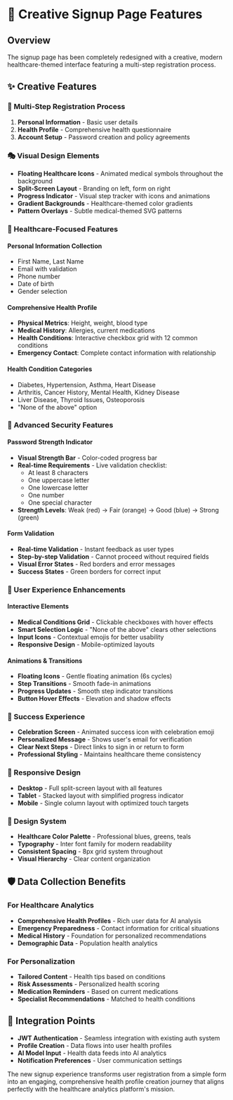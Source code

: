 # 🎨 Creative Signup Page Features

## Overview
The signup page has been completely redesigned with a creative, modern healthcare-themed interface featuring a multi-step registration process.

## ✨ Creative Features

### 🚀 Multi-Step Registration Process
1. **Personal Information** - Basic user details
2. **Health Profile** - Comprehensive health questionnaire
3. **Account Setup** - Password creation and policy agreements

### 🎭 Visual Design Elements
- **Floating Healthcare Icons** - Animated medical symbols throughout the background
- **Split-Screen Layout** - Branding on left, form on right
- **Progress Indicator** - Visual step tracker with icons and animations
- **Gradient Backgrounds** - Healthcare-themed color gradients
- **Pattern Overlays** - Subtle medical-themed SVG patterns

### 🏥 Healthcare-Focused Features

#### Personal Information Collection
- First Name, Last Name
- Email with validation
- Phone number
- Date of birth
- Gender selection

#### Comprehensive Health Profile
- **Physical Metrics**: Height, weight, blood type
- **Medical History**: Allergies, current medications
- **Health Conditions**: Interactive checkbox grid with 12 common conditions
- **Emergency Contact**: Complete contact information with relationship

#### Health Condition Categories
- Diabetes, Hypertension, Asthma, Heart Disease
- Arthritis, Cancer History, Mental Health, Kidney Disease  
- Liver Disease, Thyroid Issues, Osteoporosis
- "None of the above" option

### 🔐 Advanced Security Features

#### Password Strength Indicator
- **Visual Strength Bar** - Color-coded progress bar
- **Real-time Requirements** - Live validation checklist:
  - At least 8 characters
  - One uppercase letter
  - One lowercase letter  
  - One number
  - One special character
- **Strength Levels**: Weak (red) → Fair (orange) → Good (blue) → Strong (green)

#### Form Validation
- **Real-time Validation** - Instant feedback as user types
- **Step-by-step Validation** - Cannot proceed without required fields
- **Visual Error States** - Red borders and error messages
- **Success States** - Green borders for correct input

### 🎯 User Experience Enhancements

#### Interactive Elements
- **Medical Conditions Grid** - Clickable checkboxes with hover effects
- **Smart Selection Logic** - "None of the above" clears other selections
- **Input Icons** - Contextual emojis for better usability
- **Responsive Design** - Mobile-optimized layouts

#### Animations & Transitions
- **Floating Icons** - Gentle floating animation (6s cycles)
- **Step Transitions** - Smooth fade-in animations
- **Progress Updates** - Smooth step indicator transitions
- **Button Hover Effects** - Elevation and shadow effects

### 🎉 Success Experience
- **Celebration Screen** - Animated success icon with celebration emoji
- **Personalized Message** - Shows user's email for verification
- **Clear Next Steps** - Direct links to sign in or return to form
- **Professional Styling** - Maintains healthcare theme consistency

### 📱 Responsive Design
- **Desktop** - Full split-screen layout with all features
- **Tablet** - Stacked layout with simplified progress indicator
- **Mobile** - Single column layout with optimized touch targets

### 🎨 Design System
- **Healthcare Color Palette** - Professional blues, greens, teals
- **Typography** - Inter font family for modern readability
- **Consistent Spacing** - 8px grid system throughout
- **Visual Hierarchy** - Clear content organization

## 🛡️ Data Collection Benefits

### For Healthcare Analytics
- **Comprehensive Health Profiles** - Rich user data for AI analysis
- **Emergency Preparedness** - Contact information for critical situations
- **Medical History** - Foundation for personalized recommendations
- **Demographic Data** - Population health analytics

### For Personalization
- **Tailored Content** - Health tips based on conditions
- **Risk Assessments** - Personalized health scoring
- **Medication Reminders** - Based on current medications
- **Specialist Recommendations** - Matched to health conditions

## 🔄 Integration Points
- **JWT Authentication** - Seamless integration with existing auth system
- **Profile Creation** - Data flows into user health profiles
- **AI Model Input** - Health data feeds into AI analytics
- **Notification Preferences** - User communication settings

The new signup experience transforms user registration from a simple form into an engaging, comprehensive health profile creation journey that aligns perfectly with the healthcare analytics platform's mission.
